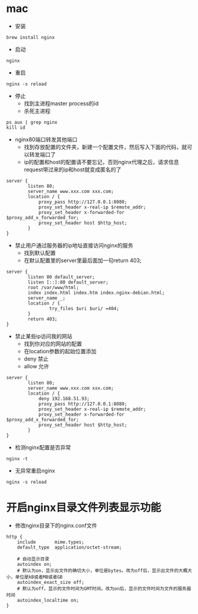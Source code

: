 # mac
* 安装
```
brew install nginx
```
* 启动
```
nginx
``` 
* 重启
```
nginx -s reload
```
* 停止 
  - 找到主进程master process的id
  - 杀死主进程
```
ps aux | grep nginx
kill id
```
* nginx80端口转发其他端口
  - 找到存放配置的文件夹，新建一个配置文件，然后写入下面的代码，就可以转发端口了
  - ip的配置和host的配置请不要忘记，否则nginx代理之后，请求信息request带过来的ip和host就变成匿名的了
```
server {
        listen 80;
        server_name www.xxx.com xxx.com;
        location / {
            proxy_pass http://127.0.0.1:8080;
            proxy_set_header x-real-ip $remote_addr;
            proxy_set_header x-forwarded-for $proxy_add_x_forwarded_for;
            proxy_set_header host $http_host;
        }
}
```
* 禁止用户通过服务器的ip地址直接访问nginx的服务
  - 找到默认配置
  - 在默认配置里的server里最后面加一句return 403;
```
server {
        listen 80 default_server;
        listen [::]:80 default_server;
        root /var/www/html;
        index index.html index.htm index.nginx-debian.html;
        server_name _;
        location / {
                try_files $uri $uri/ =404;
        }
        return 403;
}
```
* 禁止某些ip访问我的网站
  - 找到你对应的网站的配置
  - 在location参数的起始位置添加
  - deny 禁止
  - allow 允许
```
server {
        listen 80;
        server_name www.xxx.com xxx.com;
        location / {
            deny 192.168.51.93;
            proxy_pass http://127.0.0.1:8080;
            proxy_set_header x-real-ip $remote_addr;
            proxy_set_header x-forwarded-for $proxy_add_x_forwarded_for;
            proxy_set_header host $http_host;
        }
}
```
* 检测nginx配置是否异常
```
nginx -t
```
* 无异常重启nginx
```
nginx -s reload
```

# 开启nginx目录文件列表显示功能
* 修改nginx目录下的nginx.conf文件
```
http {
    include       mime.types;
    default_type  application/octet-stream;
    
    # 自动显示目录
    autoindex on;
    # 默认为on，显示出文件的确切大小，单位是bytes。改为off后，显示出文件的大概大小，单位是kB或者MB或者GB
    autoindex_exact_size off;
    # 默认为off，显示的文件时间为GMT时间。改为on后，显示的文件时间为文件的服务器时间
    autoindex_localtime on;
}
```
